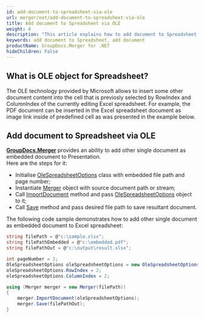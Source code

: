 ```yaml
---
id: add-document-to-spreadsheet-via-ole
url: merger/net/add-document-to-spreadsheet-via-ole
title: Add document to Spreadsheet via OLE
weight: 4
description: "This article explains how to add document to Spreadsheet via OLE with GroupDocs.Merger within your .NET applications."
keywords: add document to Spreadsheet, add document
productName: GroupDocs.Merger for .NET
hideChildren: False
---
```

## What is OLE object for Spreadsheet?

The OLE technology provided by Microsoft allows to insert some other document content into the cell that is previosly selected by RowIndex and ColumnIndex of the currently editing Excel spreadsheet. For example, the PDF document can be inserted in the Excel spreadsheet document as image link inside of predefined cell as was presented in the example below.

## Add document to Spreadsheet via OLE

**[GroupDocs.Merger](https://products.groupdocs.com/merger/net)** provides an ability to add other single document as embedded document to Presentation.   
Here are the steps for it:

*   Initialise [OleSpreadsheetOptions](https://reference.groupdocs.com/merger/net/groupdocs.merger.domain.options/olespreadsheetoptions) class with embedded file path and page number;
*   Instantiate [Merger](https://reference.groupdocs.com/merger/net/groupdocs.merger/merger) object with source document path or stream;
*   Call [ImportDocument](https://reference.groupdocs.com/merger/net/groupdocs.merger/merger/importdocument) method and pass [OleSpreadsheetOptions](https://reference.groupdocs.com/merger/net/groupdocs.merger.domain.options/olespreadsheetoptions) object to it;
*   Call [Save](https://reference.groupdocs.com/merger/net/groupdocs.merger/merger/save/#save_1) method and pass desired file path to save resultant document.

The following code sample demonstrates how to add other single document as embedded document to Excel spreadsheet:

```csharp
string filePath = @"c:\sample.xlsx";
string filePathEmbedded = @"c:\embedded.pdf";
string filePathOut = @"c:\output\result.xlsx";

int pageNumber = 2;
OleSpreadsheetOptions oleSpreadsheetOptions = new OleSpreadsheetOptions(filePathEmbedded, pageNumber);
oleSpreadsheetOptions.RowIndex = 2;
oleSpreadsheetOptions.ColumnIndex = 2;

using (Merger merger = new Merger(filePath))
{
    merger.ImportDocument(oleSpreadsheetOptions);
    merger.Save(filePathOut);
}

```

